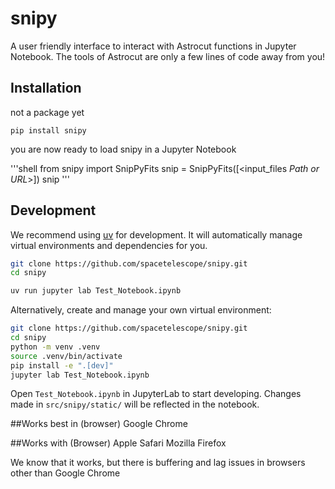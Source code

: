 # snipy

A user friendly interface to interact with Astrocut functions in Jupyter Notebook.
The tools of Astrocut are only a few lines of code away from you!

## Installation
not a package yet
```shell
pip install snipy
```

you are now ready to load snipy in a Jupyter Notebook

'''shell
from snipy import SnipPyFits
snip = SnipPyFits([<input_files *Path or URL*>])
snip
'''


## Development

We recommend using [uv](https://github.com/astral-sh/uv) for development.
It will automatically manage virtual environments and dependencies for you.

```sh
git clone https://github.com/spacetelescope/snipy.git
cd snipy

uv run jupyter lab Test_Notebook.ipynb
```

Alternatively, create and manage your own virtual environment:

```sh
git clone https://github.com/spacetelescope/snipy.git
cd snipy
python -m venv .venv
source .venv/bin/activate
pip install -e ".[dev]"
jupyter lab Test_Notebook.ipynb
```

Open `Test_Notebook.ipynb` in JupyterLab to start developing. Changes made in `src/snipy/static/` will be reflected
in the notebook.


##Works best in (browser)
Google Chrome


##Works with (Browser)
Apple Safari
Mozilla Firefox

We know that it works, but there is buffering and lag issues in browsers other than Google Chrome


